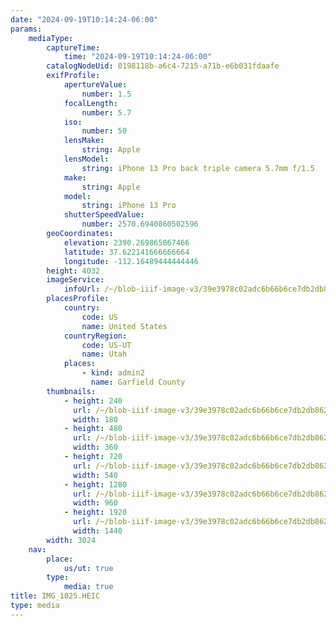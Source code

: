 ```yaml
---
date: "2024-09-19T10:14:24-06:00"
params:
    mediaType:
        captureTime:
            time: "2024-09-19T10:14:24-06:00"
        catalogNodeUid: 0198118b-a6c4-7215-a71b-e6b031fdaafe
        exifProfile:
            apertureValue:
                number: 1.5
            focalLength:
                number: 5.7
            iso:
                number: 50
            lensMake:
                string: Apple
            lensModel:
                string: iPhone 13 Pro back triple camera 5.7mm f/1.5
            make:
                string: Apple
            model:
                string: iPhone 13 Pro
            shutterSpeedValue:
                number: 2570.6940860502596
        geoCoordinates:
            elevation: 2390.269865067466
            latitude: 37.622141666666664
            longitude: -112.16489444444446
        height: 4032
        imageService:
            infoUrl: /~/blob-iiif-image-v3/39e3978c02adc6b66b6ce7db2db8620a27d3930a478bbfbbcb6848f9a13d31fc/info.json
        placesProfile:
            country:
                code: US
                name: United States
            countryRegion:
                code: US-UT
                name: Utah
            places:
                - kind: admin2
                  name: Garfield County
        thumbnails:
            - height: 240
              url: /~/blob-iiif-image-v3/39e3978c02adc6b66b6ce7db2db8620a27d3930a478bbfbbcb6848f9a13d31fc/full/180%2C240/0/default.jpg
              width: 180
            - height: 480
              url: /~/blob-iiif-image-v3/39e3978c02adc6b66b6ce7db2db8620a27d3930a478bbfbbcb6848f9a13d31fc/full/360%2C480/0/default.jpg
              width: 360
            - height: 720
              url: /~/blob-iiif-image-v3/39e3978c02adc6b66b6ce7db2db8620a27d3930a478bbfbbcb6848f9a13d31fc/full/540%2C720/0/default.jpg
              width: 540
            - height: 1280
              url: /~/blob-iiif-image-v3/39e3978c02adc6b66b6ce7db2db8620a27d3930a478bbfbbcb6848f9a13d31fc/full/960%2C1280/0/default.jpg
              width: 960
            - height: 1920
              url: /~/blob-iiif-image-v3/39e3978c02adc6b66b6ce7db2db8620a27d3930a478bbfbbcb6848f9a13d31fc/full/1440%2C1920/0/default.jpg
              width: 1440
        width: 3024
    nav:
        place:
            us/ut: true
        type:
            media: true
title: IMG_1025.HEIC
type: media
---
```

